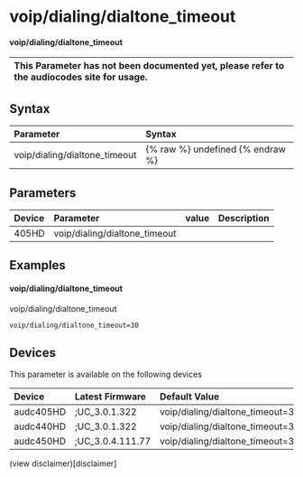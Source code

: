 ﻿---
description: voip/dialing/dialtone_timeout
search: false
---

# voip/dialing/dialtone_timeout

#### voip/dialing/dialtone_timeout


| This Parameter has not been documented yet, please refer to the audiocodes site for usage.  |
| :--- |

## Syntax
| Parameter | Syntax |
| :--- | :--- |
|voip/dialing/dialtone_timeout | {% raw %} undefined {% endraw %} |

## Parameters
|Device|Parameter|value|Description|
|:---|:---|:---|:---|
| 405HD | voip/dialing/dialtone_timeout |  |  |

## Examples
#### voip/dialing/dialtone_timeout

voip/dialing/dialtone_timeout

```
voip/dialing/dialtone_timeout=30
```

## Devices
This parameter is available on the following devices

| Device | Latest Firmware | Default Value |
|:---|:---|:---|
| audc405HD | ;UC_3.0.1.322 | voip/dialing/dialtone_timeout=30 
| audc440HD | ;UC_3.0.1.322 | voip/dialing/dialtone_timeout=30 
| audc450HD | ;UC_3.0.4.111.77 | voip/dialing/dialtone_timeout=30 

(view disclaimer)[disclaimer]
